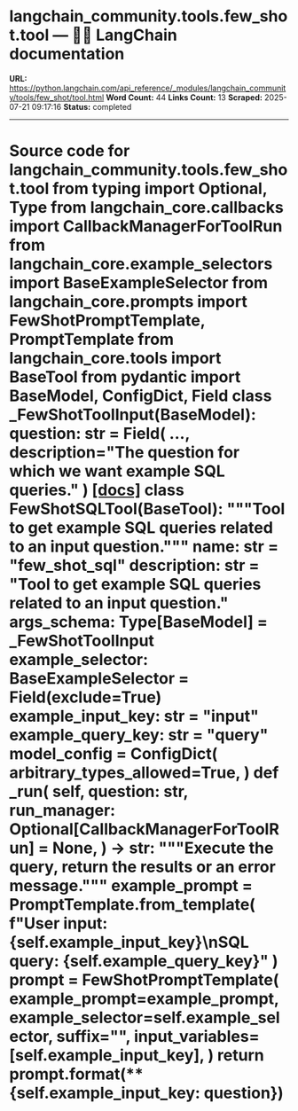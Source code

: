 # langchain_community.tools.few_shot.tool — 🦜🔗 LangChain  documentation

**URL:** https://python.langchain.com/api_reference/_modules/langchain_community/tools/few_shot/tool.html
**Word Count:** 44
**Links Count:** 13
**Scraped:** 2025-07-21 09:17:16
**Status:** completed

---

# Source code for langchain\_community.tools.few\_shot.tool               from typing import Optional, Type          from langchain_core.callbacks import CallbackManagerForToolRun     from langchain_core.example_selectors import BaseExampleSelector     from langchain_core.prompts import FewShotPromptTemplate, PromptTemplate     from langchain_core.tools import BaseTool     from pydantic import BaseModel, ConfigDict, Field               class _FewShotToolInput(BaseModel):         question: str = Field(             ..., description="The question for which we want example SQL queries."         )                              [[docs]](https://python.langchain.com/api_reference/community/tools/langchain_community.tools.few_shot.tool.FewShotSQLTool.html#langchain_community.tools.few_shot.tool.FewShotSQLTool)     class FewShotSQLTool(BaseTool):         """Tool to get example SQL queries related to an input question."""              name: str = "few_shot_sql"         description: str = "Tool to get example SQL queries related to an input question."         args_schema: Type[BaseModel] = _FewShotToolInput              example_selector: BaseExampleSelector = Field(exclude=True)         example_input_key: str = "input"         example_query_key: str = "query"              model_config = ConfigDict(             arbitrary_types_allowed=True,         )              def _run(             self,             question: str,             run_manager: Optional[CallbackManagerForToolRun] = None,         ) -> str:             """Execute the query, return the results or an error message."""             example_prompt = PromptTemplate.from_template(                 f"User input: {self.example_input_key}\nSQL query: {self.example_query_key}"             )             prompt = FewShotPromptTemplate(                 example_prompt=example_prompt,                 example_selector=self.example_selector,                 suffix="",                 input_variables=[self.example_input_key],             )             return prompt.format(**{self.example_input_key: question})